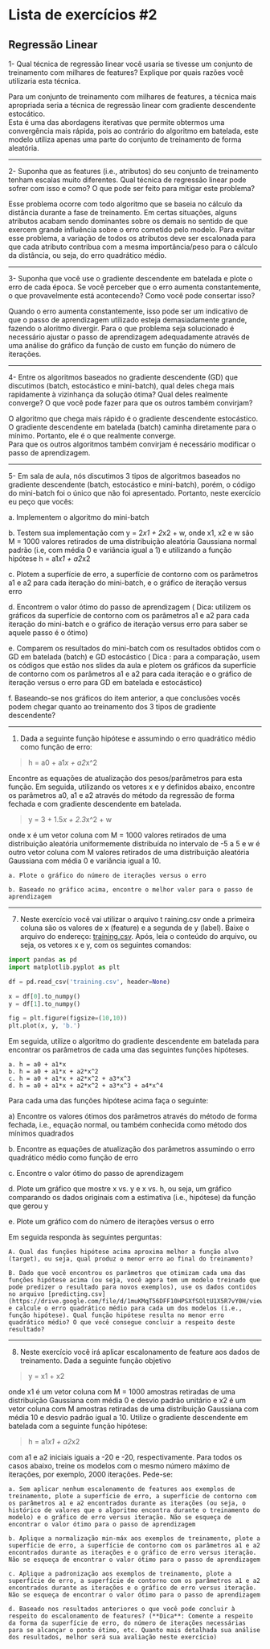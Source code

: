 # Lista de exercícios #2

## Regressão Linear

1- Qual técnica de regressão linear você usaria se tivesse um conjunto de treinamento com milhares de features? Explique por quais razões você utilizaria esta técnica.

Para um conjunto de treinamento com milhares de features, a técnica mais apropriada seria a técnica de regressão linear com gradiente descendente estocático.   
Esta é uma das abordagens iterativas que permite obtermos uma convergência mais rápida, pois ao contrário do algoritmo em batelada, este modelo utiliza apenas uma parte do conjunto de treinamento de forma aleatória.

---

2- Suponha que as features (i.e., atributos) do seu conjunto de treinamento tenham escalas muito diferentes. Qual técnica de regressão linear pode sofrer com isso e como? O que pode ser feito para mitigar este problema? 

Esse problema ocorre com todo algoritmo que se baseia no cálculo da distância durante a fase de treinamento. Em certas situações, alguns atributos acabam sendo dominantes sobre os demais no sentido de que exercem grande influência sobre o erro cometido pelo modelo. Para evitar esse problema, a variação de todos os atributos deve ser escalonada para que cada atributo contribua com a mesma importância/peso para o cálculo da distância, ou seja, do erro quadrático médio.

---

3- Suponha que você use o gradiente descendente em batelada e plote o erro de cada época. Se você perceber que o erro aumenta constantemente, o que provavelmente está acontecendo? Como você pode consertar isso?

Quando o erro aumenta constantemente, isso pode ser um indicativo de que o passo de aprendizagem utilizado esteja demasiadamente grande, fazendo o aloritmo divergir. Para o que problema seja solucionado é necessário ajustar o passo de aprendizagem adequadamente através de uma análise do gráfico da função de custo em função do número de iterações.

---

4- Entre os algoritmos baseados no gradiente descendente (GD) que discutimos (batch, estocástico e mini-batch), qual deles chega mais rapidamente à vizinhança da solução ótima? Qual deles realmente converge? O que você pode fazer para que os outros também convirjam?

O algoritmo que chega mais rápido é o gradiente descendente estocástico.   
O gradiente descendente em batelada (batch) caminha diretamente para o mínimo. Portanto, ele é o que realmente converge.   
Para que os outros algoritmos também convirjam é necessário modificar o passo de aprendizagem.

---

5- Em sala de aula, nós discutimos 3 tipos de algoritmos baseados no gradiente descendente (batch, estocástico e mini-batch), porém, o código do mini-batch foi o
único que não foi apresentado. Portanto, neste exercício eu peço que vocês:

a. Implementem o algoritmo do mini-batch  

b. Testem sua implementação com y = 2*x1 + 2*x2 + w, onde x1, x2 e w são M = 1000 valores retirados de uma distribuição aleatória Gaussiana normal padrão (i.e, com média 0 e variância igual a 1) e utilizando a função hipótese h = a1*x1 + a2*x2  

c. Plotem a superfície de erro, a superfície de contorno com os parâmetros a1 e a2 para cada iteração do mini-batch, e o gráfico de iteração versus erro  

d. Encontrem o valor ótimo do passo de aprendizagem ( Dica: utilizem os gráficos da superfície de contorno com os parâmetros a1 e a2 para cada iteração do mini-batch e o gráfico de iteração versus erro para saber se aquele passo é o ótimo)  

e. Comparem os resultados do mini-batch com os resultados obtidos com o GD em batelada (batch) e GD estocástico ( Dica : para a comparação, usem os códigos que estão nos slides da aula e plotem os gráficos da superfície de contorno com os parâmetros a1 e a2 para cada iteração e o gráfico de iteração versus o erro para GD em batelada e estocástico)  

f. Baseando-se nos gráficos do item anterior, a que conclusões vocês podem chegar quanto ao treinamento dos 3 tipos de gradiente descendente?

---

1. Dada a seguinte função hipótese e assumindo o erro quadrático médio como função de erro:

> h = a0 + a1*x + a2*x^2

Encontre as equações de atualização dos pesos/parâmetros para esta função. Em seguida, utilizando os vetores x e y definidos abaixo, encontre os parâmetros a0, a1 e a2 através do método da regressão de forma fechada e com gradiente descendente em batelada.

> y = 3 + 1.5*x + 2.3*x^2 + w

onde x é um vetor coluna com M = 1000 valores retirados de uma distribuição aleatória uniformemente distribuída no intervalo de -5 a 5 e w é outro vetor coluna com M valores
retirados de uma distribuição aleatória Gaussiana com média 0 e variância igual a 10.

    a. Plote o gráfico do número de iterações versus o erro
    
    b. Baseado no gráfico acima, encontre o melhor valor para o passo de aprendizagem

---

7. Neste exercício você vai utilizar o arquivo t raining.csv onde a primeira coluna são os valores de x (feature) e a segunda de y (label). Baixe o arquivo do endereço: 
[training.csv](https://drive.google.com/file/d/1SJNFETiF0nuM9-MPFIXcI3D0O7AK7pny/view). Após, leia o conteúdo do arquivo, ou seja, os vetores x e y, com os seguintes comandos:

```python
import pandas as pd
import matplotlib.pyplot as plt

df = pd.read_csv('training.csv', header=None)

x = df[0].to_numpy()
y = df[1].to_numpy()

fig = plt.figure(figsize=(10,10))
plt.plot(x, y, 'b.')
```

Em seguida, utilize o algoritmo do gradiente descendente em batelada para encontrar os parâmetros de cada uma das seguintes funções hipóteses.

    a. h = a0 + a1*x   
    b. h = a0 + a1*x + a2*x^2  
    c. h = a0 + a1*x + a2*x^2 + a3*x^3  
    d. h = a0 + a1*x + a2*x^2 + a3*x^3 + a4*x^4  

Para cada uma das funções hipótese acima faça o seguinte:

a) Encontre os valores ótimos dos parâmetros através do método de forma fechada, i.e., equação normal, ou também conhecida como método dos mínimos quadrados  

b. Encontre as equações de atualização dos parâmetros assumindo o erro quadrático médio como função de erro  

c. Encontre o valor ótimo do passo de aprendizagem  

d. Plote um gráfico que mostre x vs. y e x vs. h, ou seja, um gráfico comparando os dados originais com a estimativa (i.e., hipótese) da função que gerou y  

e. Plote um gráfico com do número de iterações versus o erro

Em seguida responda às seguintes perguntas:

    A. Qual das funções hipótese acima aproxima melhor a função alvo (target), ou seja, qual produz o menor erro ao final do treinamento?  

    B. Dado que você encontrou os parâmetros que otimizam cada uma das funções hipótese acima (ou seja, você agora tem um modelo treinado que pode predizer o resultado para novos exemplos), use os dados contidos no arquivo [predicting.csv](https://drive.google.com/file/d/1muKMqT56DFF10HPSXfSOltU1X5R7vY0H/view) e calcule o erro quadrático médio para cada um dos modelos (i.e., função hipótese). Qual função hipótese resulta no menor erro quadrático médio? O que você consegue concluir a respeito deste resultado?

---

8. Neste exercício você irá aplicar escalonamento de feature aos dados de treinamento. Dada a seguinte função objetivo
 
> y = x1 + x2

onde x1 é um vetor coluna com M = 1000 amostras retiradas de uma distribuição Gaussiana com média 0 e desvio padrão unitário e x2 é um vetor coluna com M amostras retiradas de uma distribuição Gaussiana com média 10 e desvio padrão igual a 10. Utilize o gradiente descendente em batelada com a seguinte função hipótese:

> h = a1*x1 + a2*x2

com a1 e a2 iniciais iguais a -20 e -20, respectivamente. Para todos os casos abaixo, treine os modelos com o mesmo número máximo de iterações, por exemplo, 2000 iterações. Pede-se:

    a. Sem aplicar nenhum escalonamento de features aos exemplos de treinamento, plote a superfície de erro, a superfície de contorno com os parâmetros a1 e a2 encontrados durante as iterações (ou seja, o histórico de valores que o algoritmo encontra durante o treinamento do modelo) e o gráfico de erro versus iteração. Não se esqueça de encontrar o valor ótimo para o passo de aprendizagem  

    b. Aplique a normalização min-máx aos exemplos de treinamento, plote a superfície de erro, a superfície de contorno com os parâmetros a1 e a2 encontrados durante as iterações e o gráfico de erro versus iteração. Não se esqueça de encontrar o valor ótimo para o passo de aprendizagem  

    c. Aplique a padronização aos exemplos de treinamento, plote a superfície de erro, a superfície de contorno com os parâmetros a1 e a2 encontrados durante as iterações e o gráfico de erro versus iteração. Não se esqueça de encontrar o valor ótimo para o passo de aprendizagem  

    d. Baseado nos resultados anteriores o que você pode concluir à respeito do escalonamento de features? (**Dica**: Comente a respeito da forma da superfície de erro, do número de iterações necessárias para se alcançar o ponto ótimo, etc. Quanto mais detalhada sua análise dos resultados, melhor será sua avaliação neste exercício)
